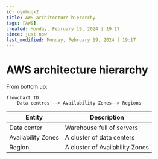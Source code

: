 ```yaml
---
id: oyubuqx2
title: AWS architecture hierarchy
tags: [AWS]
created: Monday, February 19, 2024 | 19:17
since: just now
last_modified: Monday, February 19, 2024 | 19:17
---
```


# AWS architecture hierarchy

From bottom up:

```mermaid
flowchart TD
    Data centres --> Availability Zones--> Regions
```

| Entity             | Description                     |
| ------------------ | ------------------------------- |
| Data center        | Warehouse full of servers       |
| Availability Zones | A cluster of data centers       |
| Region             | A cluster of Availability Zones |
